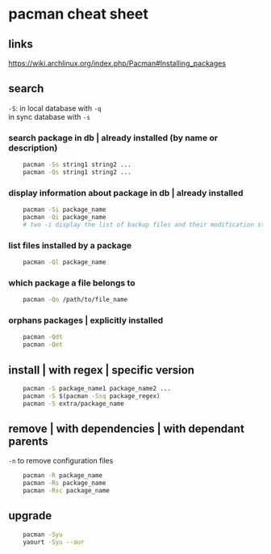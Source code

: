 # pacman cheat sheet

## links

<https://wiki.archlinux.org/index.php/Pacman#Installing_packages>

## search

`-S`:
in local database with `-q`  
in sync database with `-s`  

### search package in db | already installed (by name or description)

```bash
    pacman -Ss string1 string2 ...
    pacman -Qs string1 string2 ...
```

### display information about package in db | already installed


```bash
    pacman -Si package_name
    pacman -Qi package_name
    # two -i display the list of backup files and their modification states
```

### list files installed by a package

```bash
    pacman -Ql package_name
```

### which package a file belongs to

```bash
    pacman -Qo /path/to/file_name
```

### orphans packages | explicitly installed

```bash
    pacman -Qdt
    pacman -Qet
```

## install | with regex | specific version

```bash
    pacman -S package_name1 package_name2 ...
    pacman -S $(pacman -Ssq package_regex)
    pacman -S extra/package_name
```

## remove | with dependencies | with dependant parents

`-n` to remove configuration files

```bash
    pacman -R package_name
    pacman -Rs package_name
    pacman -Rsc package_name
```

## upgrade

```bash
    pacman -Syu
    yaourt -Syu --aur
```
